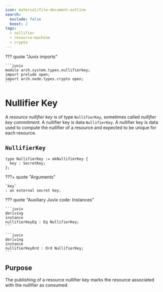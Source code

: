 ```yaml
---
icon: material/file-document-outline
search:
  exclude: false
  boost: 2
tags:
  - nullifier
  - resource-machine
  - crypto
---
```


??? quote "Juvix imports"

    ```juvix
    module arch.system.types.nullifierkey;
    import prelude open;
    import arch.node.types.crypto open;
    ```

# Nullifier Key

A *resource nullifier key* is of type `NullifierKey`, sometimes called
*nullifier key commitment*. A nullifier key is data `NullifierKey`. A nullifier
key is data used to compute the nullifier of a resource and expected to be
unique for each resource.

## `NullifierKey`

```juvix
type NullifierKey := mkNullifierKey {
  key : SecretKey;
};
```

???+ quote "Arguments"

    `key`
    : an external secret key.


??? quote "Auxiliary Juvix code: Instances"

    ```juvix
    deriving
    instance
    nullifierKeyEq : Eq NullifierKey;
    ```

    ```juvix
    deriving
    instance
    nullifierKeyOrd : Ord NullifierKey;
    ```

## Purpose

The publishing of a resource nullifier key marks the resource associated with
the nullifier as consumed.
